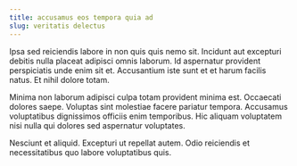 ```yaml
---
title: accusamus eos tempora quia ad
slug: veritatis delectus
---
```


Ipsa sed reiciendis labore in non quis quis nemo sit. Incidunt aut excepturi debitis nulla placeat adipisci omnis laborum. Id aspernatur provident perspiciatis unde enim sit et. Accusantium iste sunt et et harum facilis natus. Et nihil dolore totam.

Minima non laborum adipisci culpa totam provident minima est. Occaecati dolores saepe. Voluptas sint molestiae facere pariatur tempora. Accusamus voluptatibus dignissimos officiis enim temporibus. Hic aliquam voluptatem nisi nulla qui dolores sed aspernatur voluptates.

Nesciunt et aliquid. Excepturi ut repellat autem. Odio reiciendis et necessitatibus quo labore voluptatibus quis.
